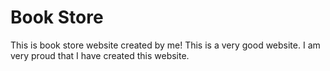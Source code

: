 # Book Store

This is book store website created by me! This is a very good website. I am very proud that  I have created  this website. 
